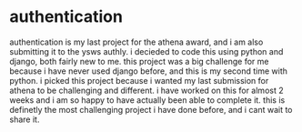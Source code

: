 # authentication

authentication is my last project for the athena award, and i am also submitting it to the ysws authly. i decieded to code this using python and django, both fairly new to me. this project was a big challenge for me because i have never used django before, and this is my second time with python. i picked this project because i wanted my last submission for athena to be challenging and different. i have worked on this for almost 2 weeks and i am so happy to have actually been able to complete it. this is definetly the most challenging project i have done before, and i cant wait to share it. 
